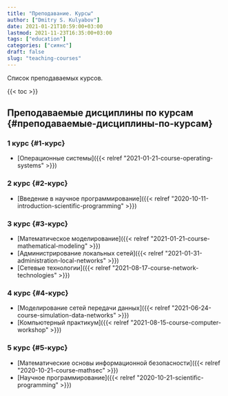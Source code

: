 ```yaml
---
title: "Преподавание. Курсы"
author: ["Dmitry S. Kulyabov"]
date: 2021-01-21T10:59:00+03:00
lastmod: 2021-11-23T16:35:00+03:00
tags: ["education"]
categories: ["сиянс"]
draft: false
slug: "teaching-courses"
---
```


Список преподаваемых курсов.

<!--more-->

{{< toc >}}


## Преподаваемые дисциплины по курсам {#преподаваемые-дисциплины-по-курсам}


### 1 курс {#1-курс}

-   [Операционные системы]({{< relref "2021-01-21-course-operating-systems" >}})


### 2 курс {#2-курс}

-   [Введение в научное программирование]({{< relref "2020-10-11-introduction-scientific-programming" >}})


### 3 курс {#3-курс}

-   [Математическое моделирование]({{< relref "2021-01-21-course-mathematical-modeling" >}})
-   [Администрирование локальных сетей]({{< relref "2021-01-31-administration-local-networks" >}})
-   [Сетевые технологии]({{< relref "2021-08-17-course-network-technologies" >}})


### 4 курс {#4-курс}

-   [Моделирование сетей передачи данных]({{< relref "2021-06-24-course-simulation-data-networks" >}})
-   [Компьютерный практикум]({{< relref "2021-08-15-course-computer-workshop" >}})


### 5 курс {#5-курс}

-   [Математические основы информационной безопасности]({{< relref "2020-10-21-course-mathsec" >}})
-   [Научное программирование]({{< relref "2020-10-21-scientific-programming" >}})

